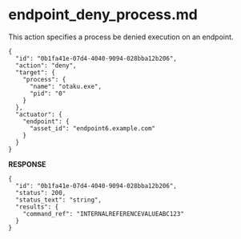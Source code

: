 
# endpoint_deny_process.md

This action specifies a process be denied execution on an endpoint.

```
{
  "id": "0b1fa41e-07d4-4040-9094-028bba12b206",
  "action": "deny",
  "target": {
    "process": {
      "name": "otaku.exe",
      "pid": "0"
    }
  },
  "actuator": {
    "endpoint": {
      "asset_id": "endpoint6.example.com"
    }
  }
}
```

**RESPONSE**

```
{
  "id": "0b1fa41e-07d4-4040-9094-028bba12b206",
  "status": 200,
  "status_text": "string",
  "results": {
    "command_ref": "INTERNALREFERENCEVALUEABC123"
  }
}
```
